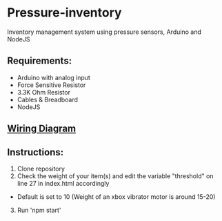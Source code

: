 # Pressure-inventory
Inventory management system using pressure sensors, Arduino and NodeJS


## Requirements:
* Arduino with analog input
* Force Sensitive Resistor
* 3.3K Ohm Resistor
* Cables & Breadboard
* NodeJS

## <a href="https://www.circuito.io/app?components=512,9376,11021">Wiring Diagram</a>

## Instructions:
1. Clone repository
2. Check the weight of your item(s) and edit the variable "threshold" on line 27 in index.html accordingly
* Default is set to 10 (Weight of an xbox vibrator motor is around 15-20)
3. Run 'npm start'
